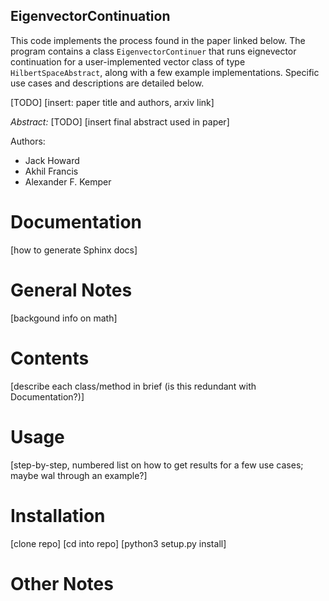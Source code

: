 ## EigenvectorContinuation

This code implements the process found in the paper linked below. The program contains a class `EigenvectorContinuer` that runs eignevector continuation for a user-implemented vector class of type `HilbertSpaceAbstract`, along with a few example implementations. Specific use cases and descriptions are detailed below.


[TODO] [insert: paper title and authors, arxiv link]

*Abstract:* [TODO] [insert final abstract used in paper]

Authors:

- Jack Howard
- Akhil Francis
- Alexander F. Kemper

# Documentation
[how to generate Sphinx docs]
# General Notes
[backgound info on math]
# Contents
[describe each class/method in brief (is this redundant with Documentation?)]
# Usage
[step-by-step, numbered list on how to get results for a few use cases; maybe wal through an example?]
# Installation
[clone repo]
[cd into repo]
[python3 setup.py install]
# Other Notes
